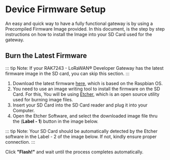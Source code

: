 # Device Firmware Setup
An easy and quick way to have a fully functional gateway is by using a Precompiled Firmware Image provided. In this document, is the step by step instructions on how to install the Image into your SD Card used for the gateway.

## Burn the Latest Firmware

::: tip Note:
If your RAK7243 - LoRaWAN® Developer Gateway has the latest firmware image in the SD card, you can
skip this section.
:::
1. Download the latest firmware [here](https://downloads.rakwireless.com/en/LoRa/Pilot-Gateway-Pro-RAK7243/Firmware/), which is based on the Raspbian OS.
2. You need to use an image writing tool to install the firmware on the SD Card. For this, You will be using [Etcher](https://doc.rakwireless.com/rak7246---rpi-lora-gateway/downloads#balena-etcher), which is an open source utility used for burning image files.
3. Insert your SD Card into the SD Card reader and plug it into your Computer.
4. Open the Etcher Software, and select the downloaded image file thru the (**Label - 1**) button in the image below.

::: tip Note:
Your SD Card should be automatically detected by the Etcher software in the Label - 2 of the
image below. If not, kindly ensure proper connection.
:::

<Cimg src="/assets/images/quick-start-guide/rak7243/3.device firmware setup/firmwareburn.png" width="100%" figure_number = "1" caption="Balena Etcher Software"/>

Click **"Flash!"** and wait until the process completes automatically.

